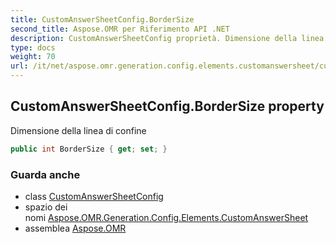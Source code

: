 ```yaml
---
title: CustomAnswerSheetConfig.BorderSize
second_title: Aspose.OMR per Riferimento API .NET
description: CustomAnswerSheetConfig proprietà. Dimensione della linea di confine
type: docs
weight: 70
url: /it/net/aspose.omr.generation.config.elements.customanswersheet/customanswersheetconfig/bordersize/
---
```

## CustomAnswerSheetConfig.BorderSize property

Dimensione della linea di confine

```csharp
public int BorderSize { get; set; }
```

### Guarda anche

* class [CustomAnswerSheetConfig](../)
* spazio dei nomi [Aspose.OMR.Generation.Config.Elements.CustomAnswerSheet](../../customanswersheetconfig/)
* assemblea [Aspose.OMR](../../../)


